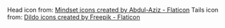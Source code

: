 Head icon from: <a href="https://www.flaticon.com/free-icons/mindset" title="mindset icons">Mindset icons created by Abdul-Aziz - Flaticon</a>
Tails icon from: <a href="https://www.flaticon.com/free-icons/dildo" title="dildo icons">Dildo icons created by Freepik - Flaticon</a>
